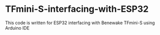 # TFmini-S-interfacing-with-ESP32
This code is written for ESP32 interfacing with Benewake TFmini-S using Arduino IDE
